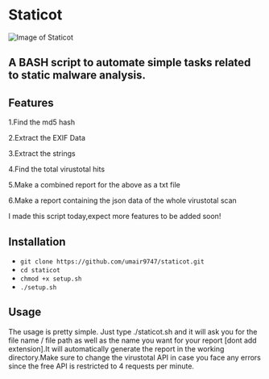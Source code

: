 # Staticot

![Image of Staticot](https://i.ibb.co/W56jb97/Screenshot-from-2020-04-28-18-43-24.png)

## A BASH script to automate simple tasks related to static malware analysis. 

## Features

1.Find the md5 hash

2.Extract the EXIF Data

3.Extract the strings

4.Find the total virustotal hits

5.Make a combined report for the above as a txt file

6.Make a report containing the json data of the whole virustotal scan

I made this script today,expect more features to be added soon!

## Installation

* ```git clone https://github.com/umair9747/staticot.git```
* ```cd staticot```
* ```chmod +x setup.sh```
* ```./setup.sh```

## Usage

The usage is pretty simple. Just type ./staticot.sh and it will ask you for the file name / file path as well as the name you want for your report [dont add extension].It will automatically generate the report in the working directory.Make sure to change the virustotal API in case you face any errors since the free API is restricted to 4 requests per minute.
